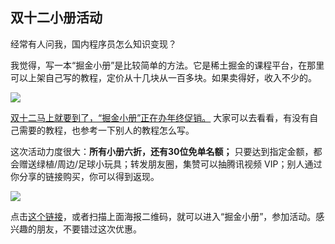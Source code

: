 ## 双十二小册活动

经常有人问我，国内程序员怎么知识变现？

我觉得，写一本“掘金小册”是比较简单的方法。它是稀土掘金的课程平台，在那里可以上架自己写的教程，定价从十几块从一百多块。如果卖得好，收入不少的。

![](https://cdn.beekka.com/blogimg/asset/202212/bg2022120704.webp)

<u>双十二马上就要到了，“掘金小册”正在办年终促销。</u> 大家可以去看看，有没有自己需要的教程，也参考一下别人的教程怎么写。

这次活动力度很大：**所有小册六折，还有30位免单名额；** 只要达到指定金额，都会赠送绿植/周边/足球小玩具；转发朋友圈，集赞可以抽腾讯视频 VIP；别人通过你分享的链接购买，你可以得到返现。

![](https://cdn.beekka.com/blogimg/asset/202212/bg2022120705.webp)

点击[这个链接](https://sourl.co/zviXbN)，或者扫描上面海报二维码，就可以进入“掘金小册”，参加活动。感兴趣的朋友，不要错过这次优惠。